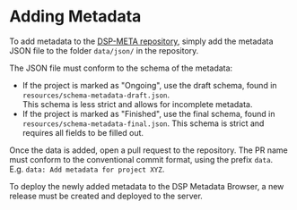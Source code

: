 # Adding Metadata

To add metadata to the [DSP-META repository](https://github.com/dasch-swiss/dsp-meta),
simply add the metadata JSON file to the folder `data/json/` in the repository.

The JSON file must conform to the schema of the metadata:

- If the project is marked as "Ongoing", use the draft schema, found in `resources/schema-metadata-draft.json`.  
  This schema is less strict and allows for incomplete metadata.
- If the project is marked as "Finished", use the final schema, found in `resources/schema-metadata-final.json`.
  This schema is strict and requires all fields to be filled out.

Once the data is added, open a pull request to the repository. 
The PR name must conform to the conventional commit format,
using the prefix `data`.  
E.g. `data: Add metadata for project XYZ`.

To deploy the newly added metadata to the DSP Metadata Browser,
a new release must be created and deployed to the server.
